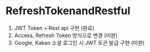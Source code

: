 # RefreshTokenandRestful
1. JWT Token + Rest api 구현 (완료)
2. Access, Refresh Token 방식으로 변경 (미완)
3. Google, Kakao 소셜 로그인 시 JWT 토큰 발급 구현 (미완) 

